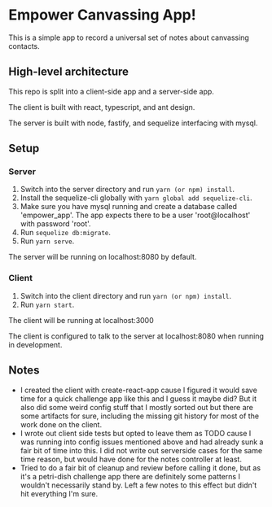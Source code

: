 # Empower Canvassing App!

This is a simple app to record a universal set of notes about canvassing contacts.

## High-level architecture

This repo is split into a client-side app and a server-side app.

The client is built with react, typescript, and ant design.

The server is built with node, fastify, and sequelize interfacing with mysql.

## Setup

### Server

1. Switch into the server directory and run `yarn (or npm) install`.
2. Install the sequelize-cli globally with `yarn global add sequelize-cli`.
3. Make sure you have mysql running and create a database called 'empower_app'. The app expects there to be a user 'root@localhost' with password 'root'.
4. Run `sequelize db:migrate`.
5. Run `yarn serve`.

The server will be running on localhost:8080 by default.

### Client

1. Switch into the client directory and run `yarn (or npm) install`.
2. Run `yarn start`.

The client will be running at localhost:3000

The client is configured to talk to the server at localhost:8080 when running in development.

## Notes

* I created the client with create-react-app cause I figured it would save time for a quick challenge app like this and I guess it maybe did? But it also did some weird config stuff that I mostly sorted out but there are some artifacts for sure, including the missing git history for most of the work done on the client.
* I wrote out client side tests but opted to leave them as TODO cause I was running into config issues mentioned above and had already sunk a fair bit of time into this. I did not write out serverside cases for the same time reason, but would have done for the notes controller at least.
* Tried to do a fair bit of cleanup and review before calling it done, but as it's a petri-dish challenge app there are definitely some patterns I wouldn't necessarily stand by. Left a few notes to this effect but didn't hit everything I'm sure.
